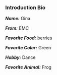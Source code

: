 ### Introduction Bio

***Name:*** Gina

***From:*** EMC

***Favorite Food:*** berries

***Favorite Color:*** Green

***Hobby:*** Dance

***Favorite Animal:*** Frog
